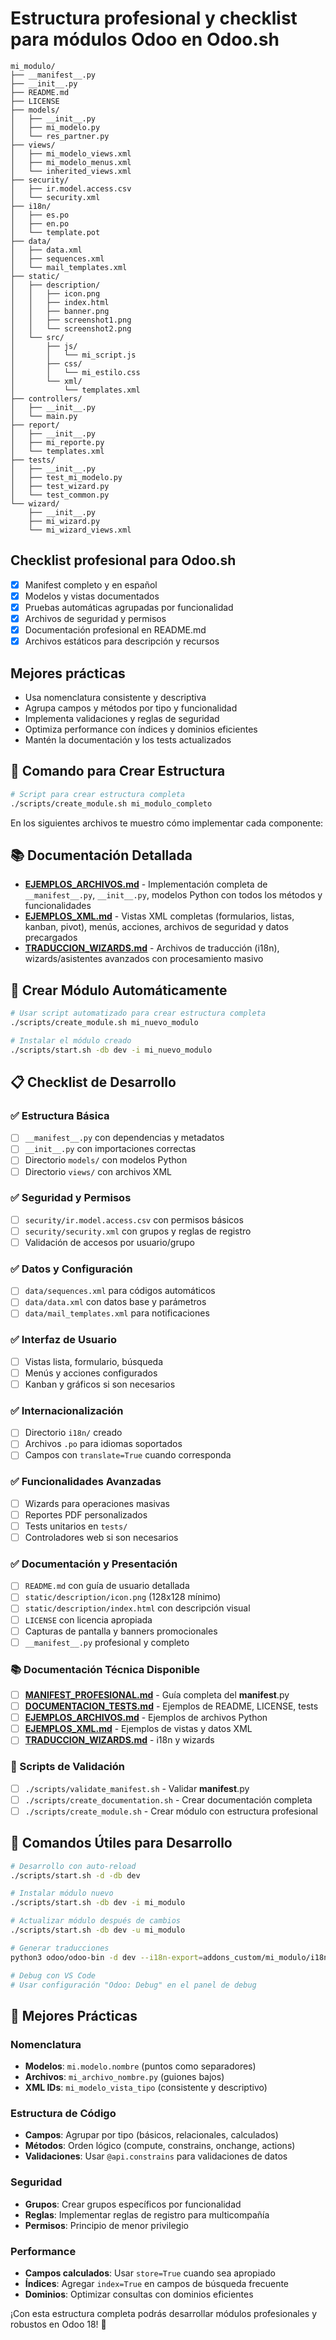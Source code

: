 
# Estructura profesional y checklist para módulos Odoo en Odoo.sh
```
mi_modulo/
├── __manifest__.py
├── __init__.py
├── README.md
├── LICENSE
├── models/
│   ├── __init__.py
│   ├── mi_modelo.py
│   └── res_partner.py
├── views/
│   ├── mi_modelo_views.xml
│   ├── mi_modelo_menus.xml
│   └── inherited_views.xml
├── security/
│   ├── ir.model.access.csv
│   └── security.xml
├── i18n/
│   ├── es.po
│   ├── en.po
│   └── template.pot
├── data/
│   ├── data.xml
│   ├── sequences.xml
│   └── mail_templates.xml
├── static/
│   ├── description/
│   │   ├── icon.png
│   │   ├── index.html
│   │   ├── banner.png
│   │   ├── screenshot1.png
│   │   └── screenshot2.png
│   └── src/
│       ├── js/
│       │   └── mi_script.js
│       ├── css/
│       │   └── mi_estilo.css
│       └── xml/
│           └── templates.xml
├── controllers/
│   ├── __init__.py
│   └── main.py
├── report/
│   ├── __init__.py
│   ├── mi_reporte.py
│   └── templates.xml
├── tests/
│   ├── __init__.py
│   ├── test_mi_modelo.py
│   ├── test_wizard.py
│   └── test_common.py
└── wizard/
    ├── __init__.py
    ├── mi_wizard.py
    └── mi_wizard_views.xml
```

## Checklist profesional para Odoo.sh
- [x] Manifest completo y en español
- [x] Modelos y vistas documentados
- [x] Pruebas automáticas agrupadas por funcionalidad
- [x] Archivos de seguridad y permisos
- [x] Documentación profesional en README.md
- [x] Archivos estáticos para descripción y recursos

## Mejores prácticas
- Usa nomenclatura consistente y descriptiva
- Agrupa campos y métodos por tipo y funcionalidad
- Implementa validaciones y reglas de seguridad
- Optimiza performance con índices y dominios eficientes
- Mantén la documentación y los tests actualizados

## 🚀 Comando para Crear Estructura

```bash
# Script para crear estructura completa
./scripts/create_module.sh mi_modulo_completo
```

En los siguientes archivos te muestro cómo implementar cada componente:

## 📚 Documentación Detallada

- **[EJEMPLOS_ARCHIVOS.md](EJEMPLOS_ARCHIVOS.md)** - Implementación completa de `__manifest__.py`, `__init__.py`, modelos Python con todos los métodos y funcionalidades
- **[EJEMPLOS_XML.md](EJEMPLOS_XML.md)** - Vistas XML completas (formularios, listas, kanban, pivot), menús, acciones, archivos de seguridad y datos precargados
- **[TRADUCCION_WIZARDS.md](TRADUCCION_WIZARDS.md)** - Archivos de traducción (i18n), wizards/asistentes avanzados con procesamiento masivo

## 🚀 Crear Módulo Automáticamente

```bash
# Usar script automatizado para crear estructura completa
./scripts/create_module.sh mi_nuevo_modulo

# Instalar el módulo creado
./scripts/start.sh -db dev -i mi_nuevo_modulo
```

## 📋 Checklist de Desarrollo

### ✅ Estructura Básica
- [ ] `__manifest__.py` con dependencias y metadatos
- [ ] `__init__.py` con importaciones correctas
- [ ] Directorio `models/` con modelos Python
- [ ] Directorio `views/` con archivos XML

### ✅ Seguridad y Permisos
- [ ] `security/ir.model.access.csv` con permisos básicos
- [ ] `security/security.xml` con grupos y reglas de registro
- [ ] Validación de accesos por usuario/grupo

### ✅ Datos y Configuración
- [ ] `data/sequences.xml` para códigos automáticos
- [ ] `data/data.xml` con datos base y parámetros
- [ ] `data/mail_templates.xml` para notificaciones

### ✅ Interfaz de Usuario
- [ ] Vistas lista, formulario, búsqueda
- [ ] Menús y acciones configurados
- [ ] Kanban y gráficos si son necesarios

### ✅ Internacionalización
- [ ] Directorio `i18n/` creado
- [ ] Archivos `.po` para idiomas soportados
- [ ] Campos con `translate=True` cuando corresponda

### ✅ Funcionalidades Avanzadas
- [ ] Wizards para operaciones masivas
- [ ] Reportes PDF personalizados
- [ ] Tests unitarios en `tests/`
- [ ] Controladores web si son necesarios

### ✅ Documentación y Presentación
- [ ] `README.md` con guía de usuario detallada
- [ ] `static/description/icon.png` (128x128 mínimo)
- [ ] `static/description/index.html` con descripción visual
- [ ] `LICENSE` con licencia apropiada
- [ ] Capturas de pantalla y banners promocionales
- [ ] `__manifest__.py` profesional y completo

### 📚 Documentación Técnica Disponible
- [ ] **[MANIFEST_PROFESIONAL.md](MANIFEST_PROFESIONAL.md)** - Guía completa del __manifest__.py
- [ ] **[DOCUMENTACION_TESTS.md](DOCUMENTACION_TESTS.md)** - Ejemplos de README, LICENSE, tests
- [ ] **[EJEMPLOS_ARCHIVOS.md](EJEMPLOS_ARCHIVOS.md)** - Ejemplos de archivos Python
- [ ] **[EJEMPLOS_XML.md](EJEMPLOS_XML.md)** - Ejemplos de vistas y datos XML
- [ ] **[TRADUCCION_WIZARDS.md](TRADUCCION_WIZARDS.md)** - i18n y wizards

### 🔧 Scripts de Validación
- [ ] `./scripts/validate_manifest.sh` - Validar __manifest__.py
- [ ] `./scripts/create_documentation.sh` - Crear documentación completa
- [ ] `./scripts/create_module.sh` - Crear módulo con estructura profesional

## 🔧 Comandos Útiles para Desarrollo

```bash
# Desarrollo con auto-reload
./scripts/start.sh -d -db dev

# Instalar módulo nuevo
./scripts/start.sh -db dev -i mi_modulo

# Actualizar módulo después de cambios
./scripts/start.sh -db dev -u mi_modulo

# Generar traducciones
python3 odoo/odoo-bin -d dev --i18n-export=addons_custom/mi_modulo/i18n/template.pot -m mi_modulo --stop-after-init

# Debug con VS Code
# Usar configuración "Odoo: Debug" en el panel de debug
```

## 🎯 Mejores Prácticas

### Nomenclatura
- **Modelos**: `mi.modelo.nombre` (puntos como separadores)
- **Archivos**: `mi_archivo_nombre.py` (guiones bajos)
- **XML IDs**: `mi_modelo_vista_tipo` (consistente y descriptivo)

### Estructura de Código
- **Campos**: Agrupar por tipo (básicos, relacionales, calculados)
- **Métodos**: Orden lógico (compute, constrains, onchange, actions)
- **Validaciones**: Usar `@api.constrains` para validaciones de datos

### Seguridad
- **Grupos**: Crear grupos específicos por funcionalidad
- **Reglas**: Implementar reglas de registro para multicompañía
- **Permisos**: Principio de menor privilegio

### Performance
- **Campos calculados**: Usar `store=True` cuando sea apropiado
- **Índices**: Agregar `index=True` en campos de búsqueda frecuente
- **Dominios**: Optimizar consultas con dominios eficientes

¡Con esta estructura completa podrás desarrollar módulos profesionales y robustos en Odoo 18! 🎉
